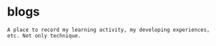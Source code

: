 # blogs
    A place to record my learning activity, my developing experiences, etc. Not only technique.
